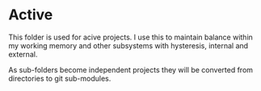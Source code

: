 # Active

This folder is used for acive projects. I use this to maintain balance within my working memory and other subsystems with hysteresis, internal and external.

As sub-folders become independent projects they will be converted from directories to git sub-modules.
